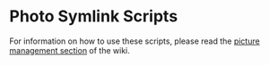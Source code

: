 # Photo Symlink Scripts

For information on how to use these scripts, please read the [picture management section](https://wiki.adamzvolanek.com/en/picture_management) of the wiki.
